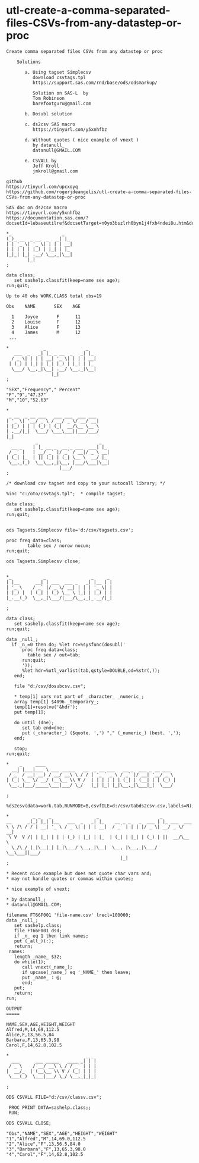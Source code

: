 # utl-create-a-comma-separated-files-CSVs-from-any-datastep-or-proc
    Create comma separated files CSVs from any datastep or proc                                                                                
                                                                                                                                               
        Solutions                                                                                                                              
                                                                                                                                               
           a. Using tagset Simplecsv                                                                                                           
              download csvtags.tpl                                                                                                             
              https://support.sas.com/rnd/base/ods/odsmarkup/                                                                                  
                                                                                                                                               
              Solution on SAS-L  by                                                                                                            
              Tom Robinson                                                                                                                     
              barefootguru@gmail.com                                                                                                           
                                                                                                                                               
           b. Dosubl solution                                                                                                                  
                                                                                                                                               
           c. ds2csv SAS macro                                                                                                                 
              https://tinyurl.com/y5xnhfbz                                                                                                     
                                                                                                                                               
           d. Without quotes ( nice example of vnext )                                                                                         
              by datanull_                                                                                                                     
              datanull@GMAIL.COM                                                                                                               
                                                                                                                                               
           e. CSVALL by                                                                                                                        
              Jeff Kroll                                                                                                                       
              jmkroll@gmail.com                                                                                                                
                                                                                                                                               
    github                                                                                                                                     
    https://tinyurl.com/upcxoyq                                                                                                                
    https://github.com/rogerjdeangelis/utl-create-a-comma-separated-files-CSVs-from-any-datastep-or-proc                                       
                                                                                                                                               
    SAS doc on ds2csv macro                                                                                                                    
    https://tinyurl.com/y5xnhfbz                                                                                                               
    https://documentation.sas.com/?docsetId=lebaseutilref&docsetTarget=n0yo3bszlrh0byn1j4fxh4ndei8u.htm&docsetVersion=9.4&locale=en            
                                                                                                                                               
    *_                   _                                                                                                                     
    (_)_ __  _ __  _   _| |_                                                                                                                   
    | | '_ \| '_ \| | | | __|                                                                                                                  
    | | | | | |_) | |_| | |_                                                                                                                   
    |_|_| |_| .__/ \__,_|\__|                                                                                                                  
            |_|                                                                                                                                
    ;                                                                                                                                          
                                                                                                                                               
    data class;                                                                                                                                
       set sashelp.classfit(keep=name sex age);                                                                                                
    run;quit;                                                                                                                                  
                                                                                                                                               
    Up to 40 obs WORK.CLASS total obs=19                                                                                                       
                                                                                                                                               
    Obs    NAME       SEX    AGE                                                                                                               
                                                                                                                                               
      1    Joyce       F      11                                                                                                               
      2    Louise      F      12                                                                                                               
      3    Alice       F      13                                                                                                               
      4    James       M      12                                                                                                               
     ...                                                                                                                                       
                                                                                                                                               
    *             _               _                                                                                                            
       ___  _   _| |_ _ __  _   _| |_                                                                                                          
      / _ \| | | | __| '_ \| | | | __|                                                                                                         
     | (_) | |_| | |_| |_) | |_| | |_                                                                                                          
      \___/ \__,_|\__| .__/ \__,_|\__|                                                                                                         
                     |_|                                                                                                                       
    ;                                                                                                                                          
                                                                                                                                               
    "SEX","Frequency"," Percent"                                                                                                               
    "F","9","47.37"                                                                                                                            
    "M","10","52.63"                                                                                                                           
                                                                                                                                               
    *                                                                                                                                          
     _ __  _ __ ___   ___ ___  ___ ___                                                                                                         
    | '_ \| '__/ _ \ / __/ _ \/ __/ __|                                                                                                        
    | |_) | | | (_) | (_|  __/\__ \__ \                                                                                                        
    | .__/|_|  \___/ \___\___||___/___/                                                                                                        
    |_|                                                                                                                                        
               _                       _                                                                                                       
      __ _    | |_ __ _  __ _ ___  ___| |_                                                                                                     
     / _` |   | __/ _` |/ _` / __|/ _ \ __|                                                                                                    
    | (_| |_  | || (_| | (_| \__ \  __/ |_                                                                                                     
     \__,_(_)  \__\__,_|\__, |___/\___|\__|                                                                                                    
                        |___/                                                                                                                  
    ;                                                                                                                                          
                                                                                                                                               
    /* download csv tagset and copy to your autocall library; */                                                                               
                                                                                                                                               
    %inc "c:/oto/csvtags.tpl";  * compile tagset;                                                                                              
                                                                                                                                               
    data class;                                                                                                                                
       set sashelp.classfit(keep=name sex age);                                                                                                
    run;quit;                                                                                                                                  
                                                                                                                                               
                                                                                                                                               
    ods Tagsets.Simplecsv file='d:/csv/tagsets.csv';                                                                                           
                                                                                                                                               
    proc freq data=class;                                                                                                                      
            table sex / norow nocum;                                                                                                           
    run;quit;                                                                                                                                  
                                                                                                                                               
    ods Tagsets.Simplecsv close;                                                                                                               
                                                                                                                                               
                                                                                                                                               
    *_            _                 _     _                                                                                                    
    | |__      __| | ___  ___ _   _| |__ | |                                                                                                   
    | '_ \    / _` |/ _ \/ __| | | | '_ \| |                                                                                                   
    | |_) |  | (_| | (_) \__ \ |_| | |_) | |                                                                                                   
    |_.__(_)  \__,_|\___/|___/\__,_|_.__/|_|                                                                                                   
                                                                                                                                               
    ;                                                                                                                                          
                                                                                                                                               
    data class;                                                                                                                                
       set sashelp.classfit(keep=name sex age);                                                                                                
    run;quit;                                                                                                                                  
                                                                                                                                               
    data _null_;                                                                                                                               
      if _n_=0 then do; %let rc=%sysfunc(dosubl('                                                                                              
          proc freq data=class;                                                                                                                
            table sex / out=tab;                                                                                                               
          run;quit;                                                                                                                            
          '));                                                                                                                                 
          %let hdr=%utl_varlist(tab,qstyle=DOUBLE,od=%str(,));                                                                                 
       end;                                                                                                                                    
                                                                                                                                               
       file "d:/csv/dosubcsv.csv";                                                                                                             
                                                                                                                                               
       * temp[1] vars not part of _character_ _numeric_;                                                                                       
       array temp[1] $4096 _temporary_;                                                                                                        
       temp[1]=resolve('&hdr');                                                                                                                
       put temp[1];                                                                                                                            
                                                                                                                                               
       do until (dne);                                                                                                                         
          set tab end=dne;                                                                                                                     
          put (_character_) ($quote. ',') "," (_numeric_) (best. ',');                                                                         
       end;                                                                                                                                    
                                                                                                                                               
       stop;                                                                                                                                   
    run;quit;                                                                                                                                  
                                                                                                                                               
    *    _     ____                                                                                                                            
      __| |___|___ \ ___ _____   __  _ __ ___   __ _  ___ _ __ ___                                                                             
     / _` / __| __) / __/ __\ \ / / | '_ ` _ \ / _` |/ __| '__/ _ \                                                                            
    | (_| \__ \/ __/ (__\__ \\ V /  | | | | | | (_| | (__| | | (_) |                                                                           
     \__,_|___/_____\___|___/ \_/   |_| |_| |_|\__,_|\___|_|  \___/                                                                            
                                                                                                                                               
    ;                                                                                                                                          
                                                                                                                                               
    %ds2csv(data=work.tab,RUNMODE=B,csvfILE=d:/csv/tabds2csv.csv,labels=N);                                                                    
                                                                                                                                               
    *         _ _   _                 _                       _                                                                                
    __      _(_) |_| |__   ___  _   _| |_    __ _ _   _  ___ | |_ ___  ___                                                                     
    \ \ /\ / / | __| '_ \ / _ \| | | | __|  / _` | | | |/ _ \| __/ _ \/ __|                                                                    
     \ V  V /| | |_| | | | (_) | |_| | |_  | (_| | |_| | (_) | ||  __/\__ \                                                                    
      \_/\_/ |_|\__|_| |_|\___/ \__,_|\__|  \__, |\__,_|\___/ \__\___||___/                                                                    
                                               |_|                                                                                             
    ;                                                                                                                                          
                                                                                                                                               
    * Recent nice example but does not quote char vars and;                                                                                    
    * may not handle quotes or commas within quotes;                                                                                           
                                                                                                                                               
    * nice example of vnext;                                                                                                                   
                                                                                                                                               
    * by datanull_;                                                                                                                            
    * datanull@GMAIL.COM;                                                                                                                      
                                                                                                                                               
    filename FT66F001 'file-name.csv' lrecl=100000;                                                                                            
    data _null_;                                                                                                                               
       set sashelp.class;                                                                                                                      
       file FT66F001 dsd;                                                                                                                      
       if _n_ eq 1 then link names;                                                                                                            
       put (_all_)(:);                                                                                                                         
       return;                                                                                                                                 
     names:                                                                                                                                    
       length _name_ $32;                                                                                                                      
       do while(1);                                                                                                                            
          call vnext(_name_);                                                                                                                  
          if upcase(_name_) eq '_NAME_' then leave;                                                                                            
          put _name_ : @;                                                                                                                      
          end;                                                                                                                                 
       put;                                                                                                                                    
       return;                                                                                                                                 
    run;                                                                                                                                       
                                                                                                                                               
    OUTPUT                                                                                                                                     
    =====                                                                                                                                      
                                                                                                                                               
    NAME,SEX,AGE,HEIGHT,WEIGHT                                                                                                                 
    Alfred,M,14,69,112.5                                                                                                                       
    Alice,F,13,56.5,84                                                                                                                         
    Barbara,F,13,65.3,98                                                                                                                       
    Carol,F,14,62.8,102.5                                                                                                                      
                                                                                                                                               
    *                             _ _                                                                                                          
      ___      ___ _____   ____ _| | |                                                                                                         
     / _ \    / __/ __\ \ / / _` | | |                                                                                                         
    |  __/_  | (__\__ \\ V / (_| | | |                                                                                                         
     \___(_)  \___|___/ \_/ \__,_|_|_|                                                                                                         
                                                                                                                                               
    ;                                                                                                                                          
                                                                                                                                               
    ODS CSVALL FILE="d:/csv/classv.csv";                                                                                                       
                                                                                                                                               
     PROC PRINT DATA=sashelp.class;;                                                                                                           
     RUN;                                                                                                                                      
                                                                                                                                               
    ODS CSVALL CLOSE;                                                                                                                          
                                                                                                                                               
    "Obs","NAME","SEX","AGE","HEIGHT","WEIGHT"                                                                                                 
    "1","Alfred","M",14,69.0,112.5                                                                                                             
    "2","Alice","F",13,56.5,84.0                                                                                                               
    "3","Barbara","F",13,65.3,98.0                                                                                                             
    "4","Carol","F",14,62.8,102.5                                                                                                              
                                                                                                                                               
                                                                                                                                               
                                                                                                                                               
                                                                                                       
                                                                                                                                     
                                                                                             

